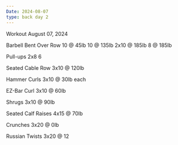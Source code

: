 ```yaml
---
Date: 2024-08-07
type: back day 2
---
```

Workout August 07, 2024

Barbell Bent Over Row
10 @ 45lb
10 @ 135lb
2x10 @ 185lb
8 @ 185lb

Pull-ups
2x8
6

Seated Cable Row
3x10 @ 120lb

Hammer Curls
3x10 @ 30lb each

EZ-Bar Curl
3x10 @ 60lb

Shrugs
3x10 @ 90lb

Seated Calf Raises
4x15 @ 70lb

Crunches
3x20 @ 0lb

Russian Twists
3x20 @ 12
